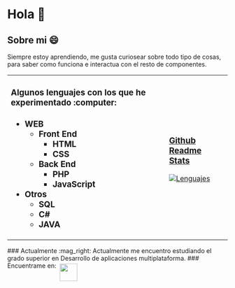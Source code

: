 # Hola 👋
## Sobre mi :smile:
Siempre estoy aprendiendo, me gusta curiosear sobre todo tipo de cosas, para saber como funciona e interactua con el resto de componentes.
<table style="border: 0px;vertical-align: top;text-align: left;">
 <tbody>
  <tr style="border: 0px solid black;">
   <td style="border: 0px solid black;">
 <h3>Algunos lenguajes con los que he experimentado :computer: <h3>
 <ul>
  <li>WEB
   <ul>
    <li>Front End
     <ul>
      <li>HTML</li>
      <li>CSS</li>
     </ul>
    </li>
    <li>Back End
     <ul>
      <li>PHP</li>
      <li>JavaScript</li>
     </ul>
    </li>
   </ul>
  </li>
 <li>Otros
  <ul>
   <li>SQL</li>
   <li>C#</li>
   <li>JAVA</li>
  </ul>
 </li>
 </ul>
   </td>
   <td style="border: 0px solid black;">
 <h3><a href="https://github.com/anuraghazra/github-readme-stats" target="_blank" rel="noopener noreferrer">Github Readme Stats</a></h3>

 [![Lenguajes](https://github-readme-stats.vercel.app/api/top-langs/?username=alejandrogonzaleznavarro&exclude_repo=Code&hide=Hack&layout=compact&theme=nord)](https://github.com/anuraghazra/github-readme-stats)
   </td>
  </tr>
 </tbody>
</table>
### Actualmente :mag_right:
Actualmente me encuentro estudiando el grado superior en Desarrollo de aplicaciones multiplataforma.
### Encuentrame en:
<a href="https://bit.ly/2McLDKT" target="_blank" rel="noopener noreferrer"><img src="https://user-images.githubusercontent.com/43465344/110965548-937f0a00-8354-11eb-825e-3e219406e279.png" height="40" style="vertical-align:top; margin:4px;"></a>
<!--
**AlejandroGonzalezNavarro/AlejandroGonzalezNavarro** is a ✨ _special_ ✨ repository because its `README.md` (this file) appears on your GitHub profile.
[![Estadisticas](https://github-readme-stats.vercel.app/api?username=alejandrogonzaleznavarro&hide=prs,issues&theme=nord)](https://github.com/anuraghazra/github-readme-stats)
[LinkedIn](https://bit.ly/2McLDKT)
Here are some ideas to get you started:

- 🔭 I’m currently working on ...
- 🌱 I’m currently learning ...
- 👯 I’m looking to collaborate on ...
- 🤔 I’m looking for help with ...
- 💬 Ask me about ...
- 📫 How to reach me: ...
- 😄 Pronouns: ...!
- ⚡ Fun fact: ...
-->

